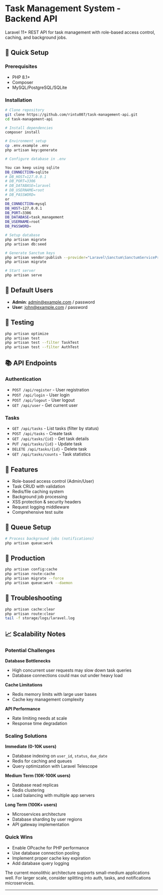 # Task Management System - Backend API

Laravel 11+ REST API for task management with role-based access control, caching, and background jobs.

## 🚀 Quick Setup

### Prerequisites
- PHP 8.1+
- Composer
- MySQL/PostgreSQL/SQLite

### Installation
```bash
# Clone repository
git clone https://github.com/rintu007/task-management-api.git
cd task-management-api

# Install dependencies
composer install

# Environment setup
cp .env.example .env
php artisan key:generate

# Configure database in .env

You can keep using sqlite
DB_CONNECTION=sqlite
# DB_HOST=127.0.0.1
# DB_PORT=3306
# DB_DATABASE=laravel
# DB_USERNAME=root
# DB_PASSWORD=
or
DB_CONNECTION=mysql
DB_HOST=127.0.0.1
DB_PORT=3306
DB_DATABASE=task_management
DB_USERNAME=root
DB_PASSWORD=

# Setup database
php artisan migrate
php artisan db:seed

# Generate Sanctum keys
php artisan vendor:publish --provider="Laravel\Sanctum\SanctumServiceProvider"
php artisan migrate

# Start server
php artisan serve
```

## 👥 Default Users
- **Admin**: admin@example.com / password
- **User**: john@example.com / password

## 🧪 Testing
```bash
php artisan optimize
php artisan test
php artisan test --filter TaskTest
php artisan test --filter AuthTest
```

## 📚 API Endpoints

### Authentication
- `POST /api/register` - User registration
- `POST /api/login` - User login  
- `POST /api/logout` - User logout
- `GET /api/user` - Get current user

### Tasks
- `GET /api/tasks` - List tasks (filter by status)
- `POST /api/tasks` - Create task
- `GET /api/tasks/{id}` - Get task details
- `PUT /api/tasks/{id}` - Update task
- `DELETE /api/tasks/{id}` - Delete task
- `GET /api/tasks/counts` - Task statistics

## 🔧 Features
- Role-based access control (Admin/User)
- Task CRUD with validation
- Redis/file caching system
- Background job processing
- XSS protection & security headers
- Request logging middleware
- Comprehensive test suite

## 🔔 Queue Setup
```bash
# Process background jobs (notifications)
php artisan queue:work
```

## 🚀 Production
```bash
php artisan config:cache
php artisan route:cache
php artisan migrate --force
php artisan queue:work --daemon
```

## 🐛 Troubleshooting
```bash
php artisan cache:clear
php artisan route:clear
tail -f storage/logs/laravel.log
```

## 📈 Scalability Notes

### Potential Challenges

**Database Bottlenecks**
- High concurrent user requests may slow down task queries
- Database connections could max out under heavy load

**Cache Limitations** 
- Redis memory limits with large user bases
- Cache key management complexity

**API Performance**
- Rate limiting needs at scale
- Response time degradation

### Scaling Solutions

**Immediate (0-10K users)**
- Database indexing on `user_id`, `status`, `due_date`
- Redis for caching and queues
- Query optimization with Laravel Telescope

**Medium Term (10K-100K users)**
- Database read replicas
- Redis clustering
- Load balancing with multiple app servers

**Long Term (100K+ users)**
- Microservices architecture
- Database sharding by user regions
- API gateway implementation

### Quick Wins
- Enable OPcache for PHP performance
- Use database connection pooling
- Implement proper cache key expiration
- Add database query logging

The current monolithic architecture supports small-medium applications well. For larger scale, consider splitting into auth, tasks, and notifications microservices.

---
